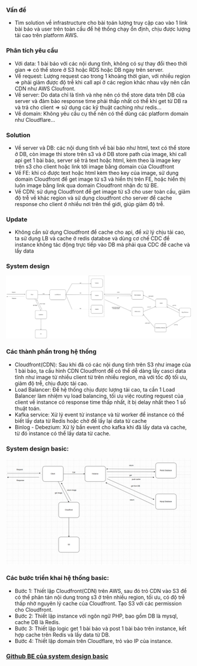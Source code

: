 ### Vấn đề

- Tìm solution về infrastructure cho bài toán lượng truy cập cao vào 1 link bài báo và user trên toàn cầu để hệ thống chạy ổn định, chịu được lượng tải cao trên platform AWS.

### Phân tích yêu cầu

- Với data: 1 bài báo với các nội dung tĩnh, không có sự thay đổi theo thời gian => có thể store ở S3 hoặc RDS hoặc DB ngay trên server.
- Về request: Lượng request cao trong 1 khoảng thời gian, với nhiều region => phải giảm được độ trễ khi call api ở các region khác nhau vậy nên cần CDN như AWS Cloufront.
- Về server: Do data chỉ là tĩnh và nhẹ nên có thể store data trên DB của server và đảm bảo response time phải thấp nhất có thể khi get từ DB ra và trả cho client => sử dụng các kỹ thuật caching như redis...
- Về domain: Không yêu cầu cụ thể nên có thể dùng các platform domain như Cloudflare...

### Solution

- Về server và DB: các nội dung tĩnh về bài báo như html, text có thể store ở DB, còn image thì store trên s3 và ở DB store path của image, khi call api get 1 bài báo, server sẽ trả text hoặc html, kèm theo là image key trên s3 cho client hoặc link tới image bằng domain của Cloudfront
- Về FE: khi có được text hoặc html kèm theo key của image, sử dụng domain Cloudfront để get image từ s3 và hiển thị trên FE, hoặc hiển thị luôn image bằng link qua domain Cloudfront nhận đc từ BE.
- Về CDN: sử dụng Cloudfront để get image từ s3 cho user toàn cầu, giảm độ trễ về khác region và sử dụng cloudfront cho server để cache response cho client ở nhiều nơi trên thế giới, giúp giảm độ trễ.

### Update

- Không cần sử dụng Cloudfront để cache cho api, để xử lý chịu tải cao, ta sử dụng LB và cache ở redis databse và dùng cơ chế CDC để instance không tác động trực tiếp vào DB mà phải qua CDC để cache và lấy data

### System design

[![System design](/abc.jpg "System design")](https://drive.google.com/file/d/1vNR-I4MNIf5wHrv44bl-4YKe4lSXXBZ6/view?usp=sharing)

### Các thành phần trong hệ thống

- Cloudfront(CDN): Sau khi đã có các nội dung tĩnh trên S3 như image của 1 bài báo, ta cấu hình CDN Cloudfront để có thể dễ dàng lấy casci data tĩnh như image từ nhiều client từ trên nhiều region, mà với tốc độ tối ưu, giảm độ trễ, chịu được tải cao.
- Load Balancer: Để hệ thống chịu được lượng tải cao, ta cần 1 Load Balancer làm nhiệm vụ load balancing, tối ưu việc routing request của client về instance có response time thấp nhất, ít bị delay nhất theo 1 số thuật toán.
- Kafka service: Xử lý event từ instance và từ worker để instance có thể biết lấy data từ Redis hoặc chờ để lấy lại data từ cache
- Binlog - Debezium: Xử lý bắn event cho kafka khi đã lấy data và cache, từ đó instance có thể lấy data từ cache.

### System design basic:

[![System design](/sys-basic.png "System design")](https://drive.google.com/file/d/1vNR-I4MNIf5wHrv44bl-4YKe4lSXXBZ6/view?usp=sharing)

### Các bước triển khai hệ thống basic:

- Bước 1: Thiết lập Cloudfront(CDN) trên AWS, sau đó trỏ CDN vào S3 để có thể phân tán nội dung trong s3 ở trên nhiều region, tối ưu, có độ trễ thấp nhờ nguyên lý cache của Cloudfront. Tạo S3 với các permission cho Cloudfront.
- Bước 2: Thiết lập instance với ngôn ngữ PHP, bao gồm DB là mysql, cache DB là Redis.
- Bước 3: Thiết lập logic get 1 bài báo và post 1 bài báo trên instance, kết hợp cache trên Redis và lấy data từ DB.
- Bước 4: Thiết lập domain trên Cloudflare, trỏ vào IP của instance.

### [Github BE của system design basic](https://github.com/huydevct/system-design-be)
